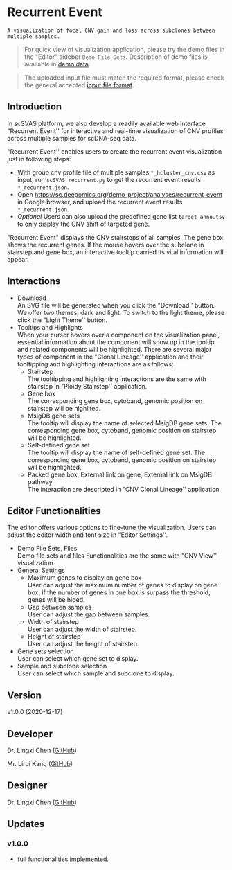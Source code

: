 # Recurrent Event

`A visualization of focal CNV gain and loss across subclones between multiple samples.`

> For quick view of visualization application, please try the demo files in the "Editor" sidebar `Demo File Sets`. Description of demo files is available in [demo data](https://docsc.deepomics.org/#/data/Demo_Data).

> The uploaded input file must match the required format, please check the general accepted [input file format](https://docsc.deepomics.org/#/data/Prepare_Input). 

## Introduction

In scSVAS platform, we also develop a readily available web interface "Recurrent Event''  for interactive and real-time visualization of CNV profiles across multiple samples for scDNA-seq data.

"Recurrent Event'' enables users to create the recurrent event visualization just in following steps:

  + With group cnv profile file of multiple samples `*_hcluster_cnv.csv` as input, run `scSVAS recurrent.py` to get the recurrent event results `*_recurrent.json`.
  + Open https://sc.deepomics.org/demo-project/analyses/recurrent_event in Google browser, and upload the recurrent event results `*_recurrent.json`.
  + *Optional* Users can also upload the predefined gene list `target_anno.tsv` to only display the CNV shift of targeted gene.


"Recurrent Event" displays the CNV stairsteps of all samples. The gene box shows the recurrent genes.  If the mouse hovers over the subclone in stairstep and gene box, an interactive tooltip carried its vital information will appear. 


## Interactions

  + Download </br>
    An SVG file will be generated when you click the "Download'' button. We offer two themes, dark and light. To switch to the light theme, please click the "Light Theme'' button.
  + Tooltips and Highlights </br>
    When your cursor hovers over a component on the visualization panel, essential information about the component will show up in the tooltip, and related components will be highlighted. There are several major types of component in the "Clonal Lineage'' application and their tooltipping and highlighting interactions are as follows:
    + Stairstep </br>
        The tooltipping and highlighting interactions are the same with stairstep in "Ploidy Stairstep'' application. </br>
    + Gene box </br>
        The corresponding gene box, cytoband, genomic position on stairstep will be highlited.
    + MsigDB gene sets </br>
        The tooltip will display the name of selected MsigDB gene sets. The corresponding gene box, cytoband, genomic position on stairstep will be highlighted.
    + Self-defined gene set. </br>
        The tooltip will display the name of self-defined gene set. The corresponding gene box, cytoband, genomic position on stairstep will be highlighted.
    + Packed gene box, External link on gene, External link on MsigDB pathway </br>
      The interaction are descripted in "CNV Clonal Lineage'' application.

## Editor Functionalities
The editor offers various options to fine-tune the visualization. Users can adjust the editor width and font size in "Editor Settings''.

  + Demo File Sets, Files </br>
    Demo file sets and files Functionalities are the same with "CNV View'' visualization.
  + General Settings 
    + Maximum genes to display on gene box </br>
        User can adjust the maximum number of genes to display on gene box, if the number of genes in one box is surpass the threshold, genes will be hided.   
    + Gap between samples </br>
        User can adjust the gap between samples.
    + Width of stairstep </br>
        User can adjust the width of stairstep.
    + Height of stairstep </br>
        User can adjust the height of stairstep.
  + Gene sets selection </br>
    User can select which gene set to display.
  + Sample and subclone selection </br>
    User can select which sample and subclone to display.


## Version

v1.0.0 (2020-12-17)

## Developer

Dr. Lingxi Chen ([GitHub](https://github.com/paprikachan))

Mr. Lirui Kang  ([GitHub](https://github.com/RKLho))

## Designer

Dr. Lingxi Chen ([GitHub](https://github.com/paprikachan))

## Updates

### v1.0.0

   - full functionalities implemented.
